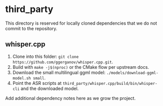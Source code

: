 # third_party

This directory is reserved for locally cloned dependencies that we do not commit to the repository.

## whisper.cpp
1. Clone into this folder: `git clone https://github.com/ggerganov/whisper.cpp.git`.
2. Build with `make -j$(nproc)` or the CMake flow per upstream docs.
3. Download the small multilingual ggml model: `./models/download-ggml-model.sh small`.
4. Point the ASR scripts at `third_party/whisper.cpp/build/bin/whisper-cli` and the downloaded model.

Add additional dependency notes here as we grow the project.
